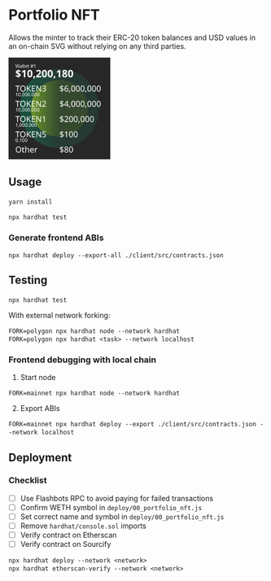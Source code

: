 # Portfolio NFT

Allows the minter to track their ERC-20 token balances and USD values in an on-chain SVG
without relying on any third parties.

<img src="example.svg" alt="drawing" width="200"/>

## Usage

```
yarn install
```

```
npx hardhat test
```

### Generate frontend ABIs

```
npx hardhat deploy --export-all ./client/src/contracts.json
```

## Testing

```
npx hardhat test
```

With external network forking:

```
FORK=polygon npx hardhat node --network hardhat
FORK=polygon npx hardhat <task> --network localhost
```

### Frontend debugging with local chain

1. Start node

```
FORK=mainnet npx hardhat node --network hardhat
```

2. Export ABIs

```
FORK=mainnet npx hardhat deploy --export ./client/src/contracts.json --network localhost
```

## Deployment

### Checklist

- [ ] Use Flashbots RPC to avoid paying for failed transactions
- [ ] Confirm WETH symbol in `deploy/00_portfolio_nft.js`
- [ ] Set correct name and symbol in `deploy/00_portfolio_nft.js`
- [ ] Remove `hardhat/console.sol` imports
- [ ] Verify contract on Etherscan
- [ ] Verify contract on Sourcify

```
npx hardhat deploy --network <network>
npx hardhat etherscan-verify --network <network>
```
